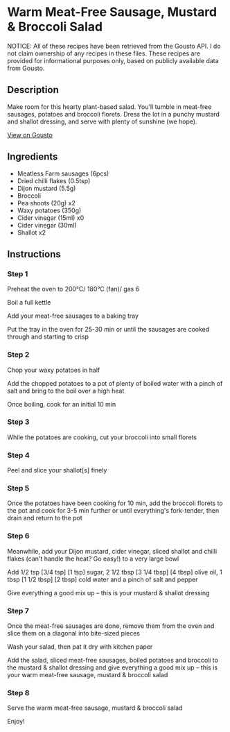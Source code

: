 # Warm Meat-Free Sausage, Mustard & Broccoli Salad

NOTICE: All of these recipes have been retrieved from the Gousto API. I do not claim ownership of any recipes in these files. These recipes are provided for informational purposes only, based on publicly available data from Gousto.

## Description

Make room for this hearty plant-based salad. You'll tumble in meat-free sausages, potatoes and broccoli florets. Dress the lot in a punchy mustard and shallot dressing, and serve with plenty of sunshine (we hope).

[View on Gousto](https://www.gousto.co.uk/recipes/cookbook/warm-meat-free-sausage-mustard-broccoli-salad)

## Ingredients

- Meatless Farm sausages (6pcs)
- Dried chilli flakes (0.5tsp)
- Dijon mustard (5.5g)
- Broccoli
- Pea shoots (20g) x2
- Waxy potatoes (350g)
- Cider vinegar (15ml) x0
- Cider vinegar (30ml)
- Shallot x2

## Instructions


### Step 1

Preheat the oven to 200°C/ 180°C (fan)/ gas 6

Boil a full kettle

Add your meat-free sausages to a baking tray

Put the tray in the oven for 25-30 min or until the sausages are cooked through and starting to crisp


### Step 2

Chop your waxy potatoes in half

Add the chopped potatoes to a pot of plenty of boiled water with a pinch of salt and bring to the boil over a high heat

Once boiling, cook for an initial 10 min


### Step 3

While the potatoes are cooking, cut your broccoli into small florets


### Step 4

Peel and slice your shallot[s] finely


### Step 5

Once the potatoes have been cooking for 10 min, add the broccoli florets to the pot and cook for 3-5 min further or until everything's fork-tender, then drain and return to the pot


### Step 6

Meanwhile, add your Dijon mustard, cider vinegar, sliced shallot and chilli flakes (can't handle the heat? Go easy!) to a very large bowl

Add 1/2 tsp <span class="text-purple">[3/4 tsp]</span><span class="text-danger"> [1 tsp]</span> sugar, 2 1/2 tbsp <span class="text-purple">[3 1/4 tbsp]</span><span class="text-danger"> [4 tbsp]</span> olive oil, 1 tbsp <span class="text-purple">[1 1/2 tbsp]</span><span class="text-danger"> [2 tbsp]</span> cold water and a pinch of salt and pepper

Give everything a good mix up – this is your mustard & shallot dressing


### Step 7

Once the meat-free sausages are done, remove them from the oven and slice them on a diagonal into bite-sized pieces

Wash your salad, then pat it dry with kitchen paper

Add the salad, sliced meat-free sausages, boiled potatoes and broccoli to the mustard & shallot dressing and give everything a good mix up – this is your warm meat-free sausage, mustard & broccoli salad

### Step 8

Serve the warm meat-free sausage, mustard & broccoli salad

Enjoy!

